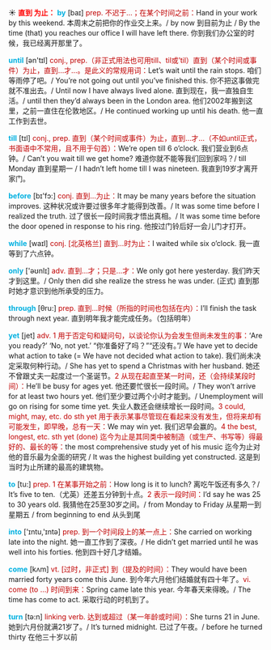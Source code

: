 ☀ <font color="red">**直到 为止：**</font>
<font color="sky blue">**by**</font> [baɪ] 
<font color="#c00000">prep. 不迟于…；在某个时间之前：</font>Hand in your work by this weekend. 本周末之前把你的作业交上来。/ by now 到目前为止 / By the time (that) you reaches our office I will have left there. 你到我们办公室的时候，我已经离开那里了。

<font color="sky blue">**until**</font> [ən'tɪl] 
<font color="#c00000">conj., prep.（非正式用法也可用till、til或’til）直到（某个时间或事件）为止，直到…才…。是此义的常规用词：</font>Let’s wait until the rain stops. 咱们等雨停了吧。/ You’re not going out until you’ve finished this. 你不把这事做完就不准出去。/ Until now I have always lived alone. 直到现在，我一直独自生活。/ until then they’d always been in the London area. 他们2002年搬到这里，之前一直住在伦敦地区。/ He continued working up until his death. 他一直工作到去世。

<font color="sky blue">**till**</font> [tɪl] 
<font color="#c00000">conj., prep. 直到（某个时间或事件）为止，直到…才…（不如until正式，书面语中不常用，且不用于句首）：</font>We’re open till 6 o’clock. 我们营业到6点钟。/ Can’t you wait till we get home? 难道你就不能等我们回到家吗？/ till Monday 直到星期一 / I hadn’t left home till I was nineteen. 我直到19岁才离开家门。

<font color="sky blue">**before**</font> [bɪ'fɔ:] 
<font color="#c00000">conj. 直到…为止：</font>It may be many years before the situation improves. 这种状况或许要过很多年才能得到改善。/ It was some time before I realized the truth. 过了很长一段时间我才悟出真相。/ It was some time before the door opened in response to his ring. 他按过门铃后好一会儿门才打开。

<font color="sky blue">**while**</font> [waɪl] 
<font color="#c00000">conj. [北英格兰] 直到…时为止：</font>I waited while six o’clock. 我一直等到了六点钟。

<font color="sky blue">**only**</font> ['əʊnlɪ] 
<font color="#c00000">adv. 直到…才；只是…才：</font>We only got here yesterday. 我们昨天才到这里。/ Only then did she realize the stress he was under. (正式) 直到那时她才意识到他所承受的压力。

<font color="sky blue">**through**</font> [θru:] 
<font color="#c00000">prep. 直到…时候（所指的时间也包括在内）：</font>I’ll finish the task through next year. 直到明年我才能完成任务。（包括明年）

<font color="sky blue">**yet**</font> [jet] 
<font color="#c00000">adv. 1 用于否定句和疑问句，以谈论你认为会发生但尚未发生的事：</font>‘Are you ready?’ ‘No, not yet.’ “你准备好了吗？”“还没有。”/ We have yet to decide what action to take (= We have not decided what action to take). 我们尚未决定采取何种行动。/ She has yet to spend a Christmas with her husband. 她还不曾跟丈夫一起度过一个圣诞节。<font color="#c00000">2 从现在起直至某一时间，还（会持续某段时间）：</font>He’ll be busy for ages yet. 他还要忙很长一段时间。/ They won’t arrive for at least two hours yet. 他们至少要过两个小时才能到。/ Unemployment will go on rising for some time yet. 失业人数还会继续增长一段时间。<font color="#c00000">3 could, might, may, etc. do sth yet 用于表示某事尽管现在看起来没有发生，但将来却有可能发生，即早晚，总有一天：</font>We may win yet. 我们迟早会赢的。<font color="#c00000">4 the best, longest, etc. sth yet (done) 迄今为止是其同类中被制造（或生产、书写等）得最好的、最长的等：</font>the most comprehensive study yet of his music 迄今为止对他的音乐最为全面的研究 / It was the highest building yet constructed. 这是到当时为止所建的最高的建筑物。 

<font color="sky blue">**to**</font> [tu:] 
<font color="#c00000">prep. 1 在某事开始之前：</font>How long is it to lunch? 离吃午饭还有多久？/ It’s five to ten.（尤英）还差五分钟到十点。<font color="#c00000">2 表示一段时间：</font>I’d say he was 25 to 30 years old. 我猜他在25至30岁之间。/ from Monday to Friday 从星期一到星期五 / from beginning to end 从头到尾

<font color="sky blue">**into**</font> ['ɪntu,'ɪntə] 
<font color="#c00000">prep. 到一个时间段上的某一点上：</font>She carried on working late into the night. 她一直工作到了深夜。/ He didn’t get married until he was well into his forties. 他到四十好几才结婚。

<font color="sky blue">**come**</font> [kʌm] 
<font color="#c00000">vt. [过时，非正式] 到（提及的时间）：</font>They would have been married forty years come this June. 到今年六月他们结婚就有四十年了。<font color="#c00000">vi. come (to ...) 时间到来：</font>Spring came late this year. 今年春天来得晚。/ The time has come to act. 采取行动的时机到了。

<font color="sky blue">**turn**</font> [tə:n] 
<font color="#c00000">linking verb. 达到或超过（某一年龄或时间）：</font>She turns 21 in June. 她到六月份就满21岁了。/ It’s turned midnight. 已过了午夜。/ before he turned thirty 在他三十岁以前

